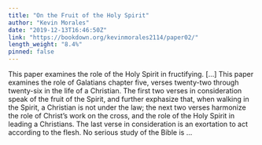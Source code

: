 ```yaml
---
title: "On the Fruit of the Holy Spirit"
author: "Kevin Morales"
date: "2019-12-13T16:46:50Z"
link: "https://bookdown.org/kevinmorales2114/paper02/"
length_weight: "8.4%"
pinned: false
---
```


This paper examines the role of the Holy Spirit in fructifying. [...] This paper examines the role of Galatians chapter five, verses twenty-two through twenty-six in the life of a Christian. The first two verses in consideration speak of the fruit of the Spirit, and further exphasize that, when walking in the Spirit, a Christian is not under the law; the next two verses harmonize the role of Christ’s work on the cross, and the role of the Holy Spirit in leading a Christians. The last verse in consideration is an exortation to act according to the flesh. No serious study of the Bible is ...
